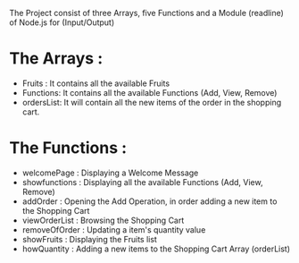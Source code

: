 The Project consist of three Arrays, five Functions and a Module (readline) of Node.js for (Input/Output) 

# The Arrays :
- Fruits : It contains all the available Fruits
- Functions: It contains all the available Functions (Add, View, Remove)
- ordersList: It will contain all the new items of the order in the shopping cart.

# The Functions :
- welcomePage : Displaying a Welcome Message 
- showfunctions : Displaying all the available Functions (Add, View, Remove)
- addOrder : Opening the Add Operation, in order adding a new item to the Shopping Cart
- viewOrderList : Browsing the Shopping Cart
- removeOfOrder : Updating a item's quantity value
- showFruits : Displaying the Fruits list
- howQuantity : Adding a new items to the Shopping Cart Array (orderList)
